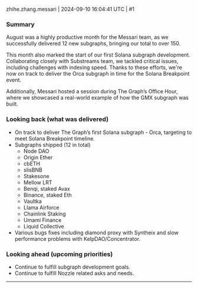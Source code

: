 zhihe.zhang.messari | 2024-09-10 16:04:41 UTC | #1

### Summary

August was a highly productive month for the Messari team, as we successfully delivered 12 new subgraphs, bringing our total to over 150.

This month also marked the start of our first Solana subgraph development. Collaborating closely with Substreams team, we tackled critical issues, including challenges with indexing speed. Thanks to these efforts, we're now on track to deliver the Orca subgraph in time for the Solana Breakpoint event.

Additionally, Messari hosted a session during The Graph’s Office Hour, where we showcased a real-world example of how the GMX subgraph was built.

### **Looking back (what was delivered)**

- On track to deliver The Graph’s first Solana subgraph - Orca, targeting to meet Solana Breakpoint timeline.
- Subgraphs shipped (12 in total)
    - Node DAO
    - Origin Ether
    - cbETH
    - slisBNB
    - Stakesone
    - Mellow LRT
    - Benqi, staked Avax
    - Binance, staked Eth
    - Vaultka
    - Llama Airforce
    - Chainlink Staking
    - Umami Finance
    - Liquid Collective
- Various bugs fixes including diamond proxy with Syntheix and slow performance problems with KelpDAO/Concentrator.

### **Looking ahead (upcoming priorities)**

- Continue to fulfill subgraph development goals.
- Continue to fulfill Nozzle related asks and needs.

-------------------------

